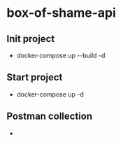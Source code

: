 # box-of-shame-api

## Init project
* docker-compose up --build -d 

## Start project
* docker-compose up -d

## Postman collection
* 
